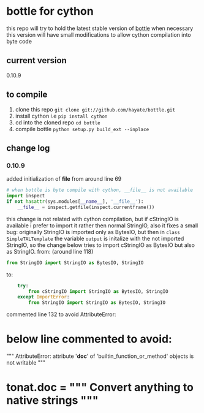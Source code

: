 bottle for cython
=================

this repo will try to hold the latest stable version of [bottle](https://github.com/defnull/bottle)
when necessary this version will have small modifications to allow cython compilation into byte code

current version
---------------
0.10.9

to compile
----------
1.  clone this repo `git clone git://github.com/hayate/bottle.git`
2.  install cython i.e `pip install cython`
3.  cd into the cloned repo `cd bottle`
4.  compile bottle `python setup.py build_ext --inplace`

change log
----------
### 0.10.9 ###
added initialization of __file__ from around line 69
```python
# when bottle is byte compile with cython, __file__ is not available
import inspect
if not hasattr(sys.modules[__name__], '__file__'):
    __file__ = inspect.getfile(inspect.currentframe())
```

this change is not related with cython compilation, but if cStringIO is available
i prefer to import it rather then normal StringIO, also it fixes a small bug:
originally StringIO is imported only as BytesIO, but then in `class SimpleTALTemplate`
the variable `output` is initalize with the not imported StringIO, so the change below
tries to import cStringIO as BytesIO but also as StringIO.
from: (around line 118)
```python
from StringIO import StringIO as BytesIO, StringIO
```
to:
```python
    try:
        from cStringIO import StringIO as BytesIO, StringIO
    except ImportError:
        from StringIO import StringIO as BytesIO, StringIO
```

commented line 132 to avoid AttributeError:
# below line commented to avoid:
"""
AttributeError: attribute '__doc__' of 'builtin_function_or_method' objects is not writable
"""
# tonat.__doc__ = """ Convert anything to native strings """

